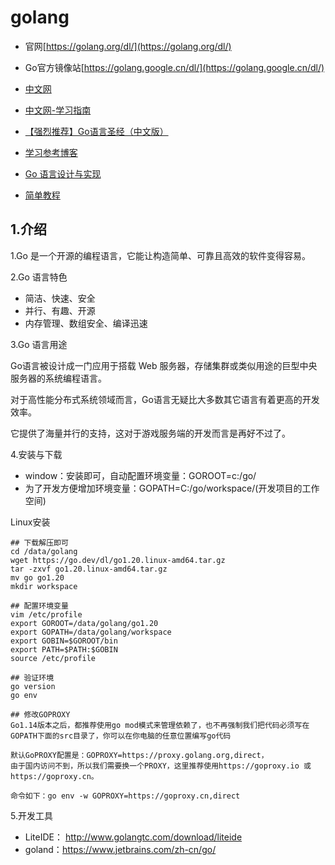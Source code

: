 # golang

- 官网[https://golang.org/dl/](https://golang.org/dl/)
- Go官方镜像站[https://golang.google.cn/dl/](https://golang.google.cn/dl/)

- [中文网](https://tour.go-zh.org/list)
- [中文网-学习指南]( https://tour.go-zh.org/welcome/1)
  
- [【强烈推荐】Go语言圣经（中文版）](https://books.studygolang.com/gopl-zh/)
- [学习参考博客](https://www.liwenzhou.com/posts/Go/golang-menu/)
- [Go 语言设计与实现](https://draveness.me/golang/)


  
- [简单教程](https://www.runoob.com/go/go-tutorial.html)

## 1.介绍

1.Go 是一个开源的编程语言，它能让构造简单、可靠且高效的软件变得容易。

2.Go 语言特色
- 简洁、快速、安全
- 并行、有趣、开源
- 内存管理、数组安全、编译迅速

3.Go 语言用途
   
Go语言被设计成一门应用于搭载 Web 服务器，存储集群或类似用途的巨型中央服务器的系统编程语言。

对于高性能分布式系统领域而言，Go语言无疑比大多数其它语言有着更高的开发效率。

它提供了海量并行的支持，这对于游戏服务端的开发而言是再好不过了。

4.安装与下载
- window：安装即可，自动配置环境变量：GOROOT=c:/go/
- 为了开发方便增加环境变量：GOPATH=C:/go/workspace/(开发项目的工作空间)

Linux安装
```shell
## 下载解压即可
cd /data/golang
wget https://go.dev/dl/go1.20.linux-amd64.tar.gz
tar -zxvf go1.20.linux-amd64.tar.gz
mv go go1.20
mkdir workspace

## 配置环境变量
vim /etc/profile
export GOROOT=/data/golang/go1.20
export GOPATH=/data/golang/workspace
export GOBIN=$GOROOT/bin
export PATH=$PATH:$GOBIN
source /etc/profile

## 验证环境
go version
go env

## 修改GOPROXY
Go1.14版本之后，都推荐使用go mod模式来管理依赖了，也不再强制我们把代码必须写在GOPATH下面的src目录了，你可以在你电脑的任意位置编写go代码

默认GoPROXY配置是：GOPROXY=https://proxy.golang.org,direct，
由于国内访问不到，所以我们需要换一个PROXY，这里推荐使用https://goproxy.io 或 https://goproxy.cn。

命令如下：go env -w GOPROXY=https://goproxy.cn,direct
```

5.开发工具
- LiteIDE： http://www.golangtc.com/download/liteide
- goland：https://www.jetbrains.com/zh-cn/go/




